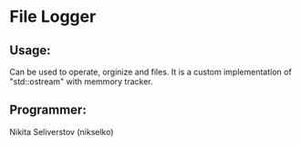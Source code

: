 # File Logger

## Usage:
Can be used to operate, orginize and files. It is a custom implementation of "std::ostream" with memmory tracker.

## Programmer: 
Nikita Seliverstov (nikselko)
